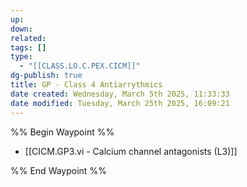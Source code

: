 ```yaml
---
up: 
down: 
related: 
tags: []
type:
  - "[[CLASS.LO.C.PEX.CICM]]"
dg-publish: true
title: GP - Class 4 Antiarrythmics
date created: Wednesday, March 5th 2025, 11:33:33
date modified: Tuesday, March 25th 2025, 16:09:21
---
```


%% Begin Waypoint %%

- [[CICM.GP3.vi - Calcium channel antagonists (L3)]]

%% End Waypoint %%
